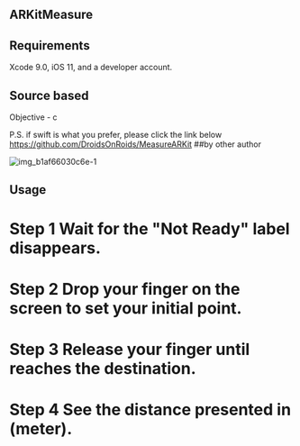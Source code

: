 ## ARKitMeasure

## Requirements
Xcode 9.0, iOS 11, and a developer account.

## Source based
Objective - c

P.S. if swift is what you prefer, please click the link below
https://github.com/DroidsOnRoids/MeasureARKit           ##by other author

![img_b1af66030c6e-1](https://user-images.githubusercontent.com/20275519/28651580-403ada08-72b5-11e7-82d8-92b01b5b306a.jpeg)

## Usage
# Step 1 Wait for the "Not Ready" label disappears.

# Step 2 Drop your finger on the screen to set your initial point.

# Step 3 Release your finger until reaches the destination.

# Step 4 See the distance presented in (meter).
